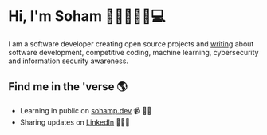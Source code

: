 # Hi, I'm Soham 👋🏻👨🏻‍💻💻

I am a software developer creating open source projects and <a href="https://sohamp.dev/hi">writing</a> about software development, competitive coding, machine learning, cybersecurity and information security awareness.

## Find me in the 'verse 🌎
- Learning in public on <a href="https://www.sohamp.dev">sohamp.dev</a> 📹 ✍🏻
- Sharing updates on <a href="https://www.linkedin.com/in/soham-parekh-8905a21a3/">LinkedIn</a> 👨🏻‍💻
